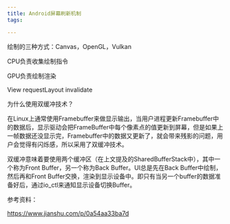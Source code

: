 ```yaml
---
title: Android屏幕刷新机制
tags: 

---
```


绘制的三种方式：Canvas，OpenGL，Vulkan

CPU负责收集绘制指令

GPU负责绘制渲染

View requestLayout invalidate

为什么使用双缓冲技术？

在Linux上通常使用Framebuffer来做显示输出，当用户进程更新Framebuffer中的数据后，显示驱动会把FrameBuffer中每个像素点的值更新到屏幕，但是如果上一帧数据还没显示完，Framebuffer中的数据又更新了，就会带来残影的问题，用户会觉得有闪烁感，所以采用了双缓冲技术。

双缓冲意味着要使用两个缓冲区（在上文提及的SharedBufferStack中），其中一个称为Front Buffer，另一个称为Back Buffer。UI总是先在Back Buffer中绘制，然后再和Front Buffer交换，渲染到显示设备中。即只有当另一个buffer的数据准备好后，通过io_ctl来通知显示设备切换Buffer。

参考资料：

https://www.jianshu.com/p/0a54aa33ba7d